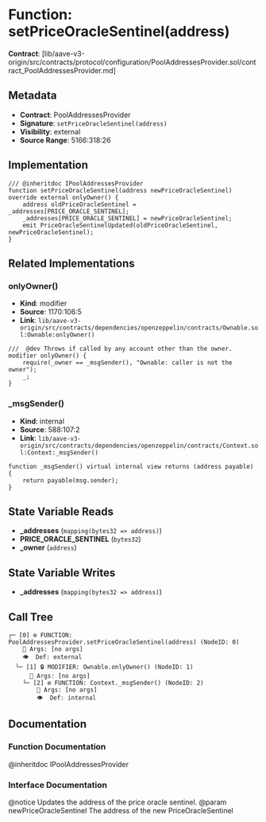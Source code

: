 # Function: setPriceOracleSentinel(address)

**Contract**: [lib/aave-v3-origin/src/contracts/protocol/configuration/PoolAddressesProvider.sol/contract_PoolAddressesProvider.md]

## Metadata

- **Contract**: PoolAddressesProvider
- **Signature**: `setPriceOracleSentinel(address)`
- **Visibility**: external
- **Source Range**: 5166:318:26

## Implementation

```solidity
/// @inheritdoc IPoolAddressesProvider
function setPriceOracleSentinel(address newPriceOracleSentinel) override external onlyOwner() {
    address oldPriceOracleSentinel = _addresses[PRICE_ORACLE_SENTINEL];
    _addresses[PRICE_ORACLE_SENTINEL] = newPriceOracleSentinel;
    emit PriceOracleSentinelUpdated(oldPriceOracleSentinel, newPriceOracleSentinel);
}
```

## Related Implementations

### onlyOwner()

- **Kind**: modifier
- **Source**: 1170:106:5
- **Link**: `lib/aave-v3-origin/src/contracts/dependencies/openzeppelin/contracts/Ownable.sol:Ownable:onlyOwner()`

```solidity
///  @dev Throws if called by any account other than the owner.
modifier onlyOwner() {
    require(_owner == _msgSender(), "Ownable: caller is not the owner");
    _;
}
```

### _msgSender()

- **Kind**: internal
- **Source**: 588:107:2
- **Link**: `lib/aave-v3-origin/src/contracts/dependencies/openzeppelin/contracts/Context.sol:Context:_msgSender()`

```solidity
function _msgSender() virtual internal view returns (address payable) {
    return payable(msg.sender);
}
```

## State Variable Reads

- **_addresses** (`mapping(bytes32 => address)`)
- **PRICE_ORACLE_SENTINEL** (`bytes32`)
- **_owner** (`address`)

## State Variable Writes

- **_addresses** (`mapping(bytes32 => address)`)

## Call Tree

```
┌─ [0] ⚙️ FUNCTION: PoolAddressesProvider.setPriceOracleSentinel(address) (NodeID: 0)
    💬 Args: [no args]
    👁️  Def: external
  └─ [1] 🔒 MODIFIER: Ownable.onlyOwner() (NodeID: 1)
      💬 Args: [no args]
    └─ [2] ⚙️ FUNCTION: Context._msgSender() (NodeID: 2)
        💬 Args: [no args]
        👁️  Def: internal
```

## Documentation

### Function Documentation

@inheritdoc IPoolAddressesProvider

### Interface Documentation

 @notice Updates the address of the price oracle sentinel.
 @param newPriceOracleSentinel The address of the new PriceOracleSentinel
